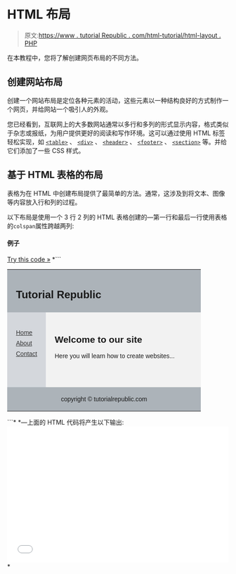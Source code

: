 # HTML 布局

> 原文:[https://www . tutorial Republic . com/html-tutorial/html-layout . PHP](https://www.tutorialrepublic.com/html-tutorial/html-layout.php)

在本教程中，您将了解创建网页布局的不同方法。

## 创建网站布局

创建一个网站布局是定位各种元素的活动，这些元素以一种结构良好的方式制作一个网页，并给网站一个吸引人的外观。

您已经看到，互联网上的大多数网站通常以多行和多列的形式显示内容，格式类似于杂志或报纸，为用户提供更好的阅读和写作环境。这可以通过使用 HTML 标签轻松实现，如 [`<table>`](../html-reference/html-table-tag.php) 、 [`<div>`](../html-reference/html-div-tag.php) 、 [`<header>`](../html-reference/html5-header-tag.php) 、 [`<footer>`](../html-reference/html5-footer-tag.php) 、 [`<section>`](../html-reference/html5-section-tag.php) 等。并给它们添加了一些 CSS 样式。

## 基于 HTML 表格的布局

表格为在 HTML 中创建布局提供了最简单的方法。通常，这涉及到将文本、图像等内容放入行和列的过程。

以下布局是使用一个 3 行 2 列的 HTML 表格创建的—第一行和最后一行使用表格的`colspan`属性跨越两列:

#### 例子

[Try this code »](../codelab.php?topic=html&file=table-layout "Try this code using online Editor") *```
<!DOCTYPE html>
<html lang="en">
<head>
<meta charset="utf-8">
<title>HTML Table Layout</title>
</head>
<body style="margin:0px;">
    <table style="width:100%; border-collapse:collapse; font:14px Arial,sans-serif;">
        <tr>
            <td colspan="2" style="padding:10px 20px; background-color:#acb3b9;">
                <h1 style="font-size:24px;">Tutorial Republic</h1>
            </td>
        </tr>
        <tr style="height:170px;">
            <td style="width:20%; padding:20px; background-color:#d4d7dc; vertical-align: top;">
                <ul style="list-style:none; padding:0px; line-height:24px;">
                    <li><a href="#" style="color:#333;">Home</a></li>
                    <li><a href="#" style="color:#333;">About</a></li>
                    <li><a href="#" style="color:#333;">Contact</a></li>
                </ul>
            </td>
            <td style="padding:20px; background-color:#f2f2f2; vertical-align:top;">
                <h2>Welcome to our site</h2>
                <p>Here you will learn how to create websites...</p>
            </td>
        </tr>
        <tr>
            <td colspan="2" style="padding:5px; background-color:#acb3b9; text-align:center;">
                <p>copyright &copy; tutorialrepublic.com</p>
            </td>
        </tr>
    </table>
</body>
</html>
```*  *—上面的 HTML 代码将产生以下输出:

<iframe style="width:100%; height:310px; border:none;" src="../examples/html/table-layout.html"><!--Warning box--> <div class="color-box"> <div class="shadow"> <div class="info-tab warning-icon" title="Warning"><i/></div> <div class="warning-box"> <p><strong>警告:</strong>上例中用于创建布局的方法没有错，但不推荐。避免使用<a href="html-tables.php">表格</a>和<a href="html-styles.php#inline-styles">内嵌样式</a>来创建布局。使用表格创建的布局通常渲染速度非常慢。表格应该只用于显示表格数据。</p> </div> </div> </div> <!--End:Warning box--> <hr/> <h2>基于 HTML Div 的布局</h2> <p>使用<a href="../html-reference/html-div-tag.php"> <code>&lt;div&gt;</code> </a>元素是在 HTML 中创建布局最常见的方法。元素用于标记一个内容块，或者一组 HTML 文档中的其他元素。如果需要，它还可以包含其他 div 元素。</p> <p>以下示例使用 div 元素创建多列布局。它将产生与前面使用 table 元素的示例相同的结果:</p> <!--Code box--> <div class="example"> <div class="codebox"> <div class="codebox-title"><h4>例子</h4><a href="../codelab.php?topic=html&amp;file=div-layout" target="_blank" class="try-btn" title="Try this code using online Editor">Try this code <span>»</span></a><span class="box-size"><i title="Maximize"/></span></div> <pre class="syntax-highlighter line-numbers scroll xxlarge"><code class="language-markup">&lt;!DOCTYPE html&gt; &lt;html lang="en"&gt; &lt;head&gt; &lt;meta charset="utf-8"&gt; &lt;title&gt;HTML Div Layout&lt;/title&gt; &lt;style&gt; body { font: 14px Arial,sans-serif; margin: 0px; } .header { padding: 10px 20px; background: #acb3b9; } .header h1 { font-size: 24px; } .container { width: 100%; background: #f2f2f2; } .nav, .section { float: left; padding: 20px; min-height: 170px; box-sizing: border-box; } .nav { width: 20%; background: #d4d7dc; } .section { width: 80%; } .nav ul { list-style: none; line-height: 24px; padding: 0px; } .nav ul li a { color: #333; } .clearfix:after { content: "."; display: block; height: 0; clear: both; visibility: hidden; } .footer { background: #acb3b9; text-align: center; padding: 5px; } &lt;/style&gt; &lt;/head&gt; &lt;body&gt; &lt;div class="container"&gt; &lt;div class="header"&gt; &lt;h1&gt;Tutorial Republic&lt;/h1&gt; &lt;/div&gt; &lt;div class="wrapper clearfix"&gt; &lt;div class="nav"&gt; &lt;ul&gt; &lt;li&gt;&lt;a href="#"&gt;Home&lt;/a&gt;&lt;/li&gt; &lt;li&gt;&lt;a href="#"&gt;About&lt;/a&gt;&lt;/li&gt; &lt;li&gt;&lt;a href="#"&gt;Contact&lt;/a&gt;&lt;/li&gt; &lt;/ul&gt; &lt;/div&gt; &lt;div class="section"&gt; &lt;h2&gt;Welcome to our site&lt;/h2&gt; &lt;p&gt;Here you will learn how to create websites...&lt;/p&gt; &lt;/div&gt; &lt;/div&gt; &lt;div class="footer"&gt; &lt;p&gt;copyright &amp;copy; tutorialrepublic.com&lt;/p&gt; &lt;/div&gt; &lt;/div&gt; &lt;/body&gt; &lt;/html&gt;</code></pre> </div> </div> <!--End:Code box--> <p class="break">—上面的 HTML 代码将产生与上一示例相同的输出:</p> <iframe style="width:100%; height:310px; border:none;" src="../examples/html/div-layout.html"/> <p>我们使用<a href="/css-tutorial/css-alignment.php#floating-elements"> CSS 浮动</a>技术创建了这个布局，因为大多数浏览器都支持它。或者，您也可以使用 CSS3 flexbox 来创建更现代、更灵活的布局。参见<a href="/css-tutorial/css3-flexible-box-layouts.php"> CSS3 柔性盒布局</a>教程，详细了解 flexbox。</p> <!--Tip box--> <div class="color-box"> <div class="shadow"> <div class="info-tab tip-icon" title="Useful Tips"><i/></div> <div class="tip-box"> <p>提示:使用 DIV 元素和 CSS 可以创建更好的网页布局。您可以通过编辑一个 CSS 文件来更改网站所有页面的布局。要详细了解 CSS，请查看我们的<a href="/css-tutorial/"> CSS 教程</a>部分。</p> </div> </div> </div> <!--End:Tip box--> <hr/> <h2>使用 HTML5 结构元素</h2> <p>HTML5 引入了新的结构元素，如<a href="../html-reference/html5-header-tag.php"><code>&lt;header&gt;</code></a><a href="../html-reference/html5-footer-tag.php"><code>&lt;footer&gt;</code></a><a href="../html-reference/html5-nav-tag.php"><code>&lt;nav&gt;</code></a><a href="../html-reference/html5-section-tag.php"><code>&lt;section&gt;</code></a>等。以更具语义的方式定义网页的不同部分。</p> <p>你可以考虑用这些元素来代替常用的类，比如<code>.header</code>、<code>.footer</code>、<code>.nav</code>、<code>.section</code>等。以下示例使用新的 HTML5 结构元素来创建与我们在前面的示例中创建的布局相同的布局。</p> <!--Code box--> <div class="example"> <div class="codebox"> <div class="codebox-title"><h4>例子</h4><a href="../codelab.php?topic=html5&amp;file=semantic-website-layout" target="_blank" class="try-btn" title="Try this code using online Editor">Try this code <span>»</span></a><span class="box-size"><i title="Maximize"/></span></div> <pre class="syntax-highlighter line-numbers scroll xxlarge"><code class="language-markup">&lt;!DOCTYPE html&gt; &lt;html lang="en"&gt; &lt;head&gt; &lt;meta charset="utf-8"&gt; &lt;title&gt;HTML5 Web Page Layout&lt;/title&gt; &lt;style&gt; body { font: 14px Arial,sans-serif; margin: 0px; } header { padding: 10px 20px; background: #acb3b9; } header h1 { font-size: 24px; } .container { width: 100%; background: #f2f2f2; } nav, section { float: left; padding: 20px; min-height: 170px; box-sizing: border-box; } section { width: 80%; } nav { width: 20%; background: #d4d7dc; } nav ul { list-style: none; line-height: 24px; padding: 0px; } nav ul li a { color: #333; } .clearfix:after { content: "."; display: block; height: 0; clear: both; visibility: hidden; } footer { background: #acb3b9; text-align: center; padding: 5px; } &lt;/style&gt; &lt;/head&gt; &lt;body&gt; &lt;div class="container"&gt; &lt;header&gt; &lt;h1&gt;Tutorial Republic&lt;/h1&gt; &lt;/header&gt; &lt;div class="wrapper clearfix"&gt; &lt;nav&gt; &lt;ul&gt; &lt;li&gt;&lt;a href="#"&gt;Home&lt;/a&gt;&lt;/li&gt; &lt;li&gt;&lt;a href="#"&gt;About&lt;/a&gt;&lt;/li&gt; &lt;li&gt;&lt;a href="#"&gt;Contact&lt;/a&gt;&lt;/li&gt; &lt;/ul&gt; &lt;/nav&gt; &lt;section&gt; &lt;h2&gt;Welcome to our site&lt;/h2&gt; &lt;p&gt;Here you will learn how to create websites...&lt;/p&gt; &lt;/section&gt; &lt;/div&gt; &lt;footer&gt; &lt;p&gt;copyright &amp;copy; tutorialrepublic.com&lt;/p&gt; &lt;/footer&gt; &lt;/div&gt; &lt;/body&gt; &lt;/html&gt;</code></pre> </div> </div> <!--End:Code box--> <p class="break">—上面的 HTML 代码也将产生与上一个示例相同的输出:</p> <iframe style="width:100%; height:310px; border:none;" src="../examples/html5/semantic-website-layout.html"/> <p>下表简要概述了新的 HTML5 结构元素。</p> <div class="shadow"> <table class="data"> <tr> <th style="width: 100px;">标签</th> <th>描述</th> </tr> <tr> <td><code><a href="../html-reference/html5-header-tag.php">&lt;header&gt;</a></code></td> <td>表示文档或节的标题。</td> </tr> <tr> <td><code><a href="../html-reference/html5-footer-tag.php">&lt;footer&gt;</a></code></td> <td>表示文档或节的页脚。</td> </tr> <tr> <td><code><a href="../html-reference/html5-nav-tag.php">&lt;nav&gt;</a></code></td> <td>表示导航链接的一部分。</td> </tr> <tr> <td><code><a href="../html-reference/html5-section-tag.php">&lt;section&gt;</a></code></td> <td>表示文档的一部分，如页眉、页脚等。</td> </tr> <tr> <td><code><a href="../html-reference/html5-article-tag.php">&lt;article&gt;</a></code></td> <td>代表一篇文章、博客帖子或其他独立的信息单元。</td> </tr> <tr> <td><code><a href="../html-reference/html5-aside-tag.php">&lt;aside&gt;</a></code></td> <td>表示与页面内容松散相关的一些内容。</td> </tr> </table> </div> <p>请查看关于<a href="../html-reference/html5-tags.php"> HTML5 标签</a>的参考资料，了解新推出的标签。</p> <!--Bottom Navigation--> <!--End:Bottom Navigation--> <!-- InstanceEndEditable -->&#13; </body> </html></iframe>*